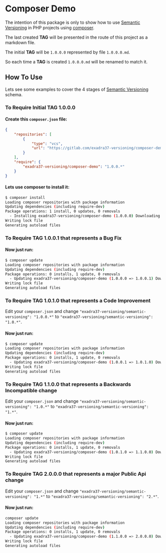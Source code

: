 # Composer Demo

The intention of this package is only to show how to use [Semantic Versioning](https://gitlab.com/exadra37-versioning/semantic-versioning) in PHP projects using [composer](https://getcomposer.org).

The last created **TAG** will be presented in the route of this project as a markdown file.

The initial **TAG** will be `1.0.0.0` represented by file `1.0.0.0.md`.

So each time a **TAG** is created `1.0.0.0.md` will be renamed to match it.

## How To Use

Lets see some examples to cover the 4 stages of [Semantic Versioning](https://gitlab.com/exadra37-versioning/semantic-versioning) schema.


### To Require Initial TAG 1.0.0.0

#### Create this `composer.json` file:

```json
{
    "repositories": [
        {
            "type": "vcs",
            "url": "https://gitlab.com/exadra37-versioning/composer-demo"
        }
    ],
    "require": {
        "exadra37-versioning/composer-demo": "1.0.0.*"
    }
}
```

#### Lets use composer to install it:

```bash
$ composer install
Loading composer repositories with package information
Updating dependencies (including require-dev)
Package operations: 1 install, 0 updates, 0 removals
  - Installing exadra37-versioning/composer-demo (1.0.0.0) Downloading: 100%
Writing lock file
Generating autoload files
```


### To Require TAG 1.0.0.1 that represents a Bug Fix

#### Now just run:

```bash
$ composer update
Loading composer repositories with package information
Updating dependencies (including require-dev)
Package operations: 0 installs, 1 update, 0 removals
  - Updating exadra37-versioning/composer-demo (1.0.0.0 => 1.0.0.1) Downloading: 100%
Writing lock file
Generating autoload files
```


### To Require TAG 1.0.1.0 that represents a Code Improvement

Edit your `composer.json` and change `"exadra37-versioning/semantic-versioning": "1.0.0.*"` to `"exadra37-versioning/semantic-versioning": "1.0.*"`.

#### Now just run:

```bash
$ composer update
Loading composer repositories with package information
Updating dependencies (including require-dev)
Package operations: 0 installs, 1 update, 0 removals
  - Updating exadra37-versioning/composer-demo (1.0.0.1 => 1.0.1.0) Downloading: 100%
Writing lock file
Generating autoload files
```


### To Require TAG 1.1.0.0 that represents a Backwards Incompatible change

Edit your `composer.json` and change `"exadra37-versioning/semantic-versioning": "1.0.*"` to `"exadra37-versioning/semantic-versioning": "1.*"`.

#### Now just run:

```bash
$ composer update
Loading composer repositories with package information
Updating dependencies (including require-dev)
Package operations: 0 installs, 1 update, 0 removals
  - Updating exadra37-versioning/composer-demo (1.0.1.0 => 1.1.0.0) Downloading: 100%
Writing lock file
Generating autoload files
```


### To Require TAG 2.0.0.0 that represents a major Public Api change

Edit your `composer.json` and change `"exadra37-versioning/semantic-versioning": "1.*"` to `"exadra37-versioning/semantic-versioning": "2.*"`.

#### Now just run:

```bash
composer update
Loading composer repositories with package information
Updating dependencies (including require-dev)
Package operations: 0 installs, 1 update, 0 removals
  - Updating exadra37-versioning/composer-demo (1.1.0.0 => 2.0.0.0) Downloading: 100%
Writing lock file
Generating autoload files
```
